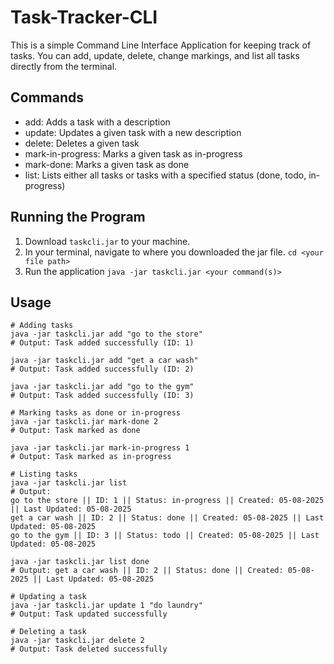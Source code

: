 # Task-Tracker-CLI
This is a simple Command Line Interface Application for keeping track of tasks. You can add, update, delete, change markings, and list all tasks directly from the terminal.

## Commands
* add: Adds a task with a description
* update: Updates a given task with a new description
* delete: Deletes a given task
* mark-in-progress: Marks a given task as in-progress
* mark-done: Marks a given task as done
* list: Lists either all tasks or tasks with a specified status (done, todo, in-progress)

## Running the Program
1. Download `taskcli.jar` to your machine.
2. In your terminal, navigate to where you downloaded the jar file.
   `cd <your file path>`
3. Run the application
   `java -jar taskcli.jar <your command(s)>`

## Usage
```
# Adding tasks
java -jar taskcli.jar add "go to the store"
# Output: Task added successfully (ID: 1)

java -jar taskcli.jar add "get a car wash"
# Output: Task added successfully (ID: 2)

java -jar taskcli.jar add "go to the gym"
# Output: Task added successfully (ID: 3)

# Marking tasks as done or in-progress
java -jar taskcli.jar mark-done 2
# Output: Task marked as done

java -jar taskcli.jar mark-in-progress 1
# Output: Task marked as in-progress

# Listing tasks
java -jar taskcli.jar list
# Output:
go to the store || ID: 1 || Status: in-progress || Created: 05-08-2025 || Last Updated: 05-08-2025
get a car wash || ID: 2 || Status: done || Created: 05-08-2025 || Last Updated: 05-08-2025
go to the gym || ID: 3 || Status: todo || Created: 05-08-2025 || Last Updated: 05-08-2025

java -jar taskcli.jar list done
# Output: get a car wash || ID: 2 || Status: done || Created: 05-08-2025 || Last Updated: 05-08-2025

# Updating a task
java -jar taskcli.jar update 1 "do laundry"
# Output: Task updated successfully

# Deleting a task
java -jar taskcli.jar delete 2
# Output: Task deleted successfully

```

